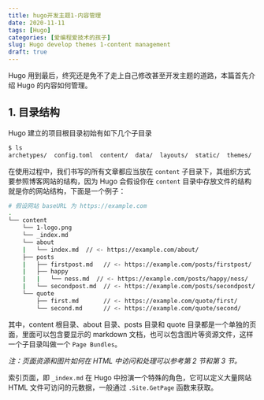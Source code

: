 ```yaml
---
title: hugo开发主题1-内容管理
date: 2020-11-11
tags: [Hugo]
categories: [爱编程爱技术的孩子]
slug: Hugo develop themes 1-content management
draft: true
---
```


Hugo 用到最后，终究还是免不了走上自己修改甚至开发主题的道路，本篇首先介绍 Hugo 的内容如何管理。

<!--more-->

## 1. 目录结构

Hugo 建立的项目根目录初始有如下几个子目录

```bash
$ ls
archetypes/  config.toml  content/  data/  layouts/  static/  themes/
```

在使用过程中，我们书写的所有文章都应当放在 `content` 子目录下，其组织方式要参照博客网站的结构，因为 Hugo 会假设你在 `content` 目录中存放文件的结构就是你的网站结构，下面是一个例子：

```bash
# 假设网站 baseURL 为 https://example.com
.
└── content
	└── 1-logo.png
	└── _index.md
    └── about
    |   └── index.md  // <- https://example.com/about/
    ├── posts
    |   ├── firstpost.md   // <- https://example.com/posts/firstpost/
    |   ├── happy
    |   |   └── ness.md  // <- https://example.com/posts/happy/ness/
    |   └── secondpost.md  // <- https://example.com/posts/secondpost/
    └── quote
        ├── first.md       // <- https://example.com/quote/first/
        └── second.md      // <- https://example.com/quote/second/
```

其中，content 根目录、about 目录、posts 目录和 quote 目录都是一个单独的页面，里面可以包含要显示的 markdown 文档，也可以包含图片等资源文件，这样一个子目录叫做一个 `Page Bundles`。

*注：页面资源和图片如何在 HTML 中访问和处理可以参考第 2 节和第 3 节。*

索引页面，即 `_index.md` 在 Hugo 中扮演一个特殊的角色，它可以定义大量网站 HTML 文件可访问的元数据，一般通过 `.Site.GetPage` 函数来获取。





